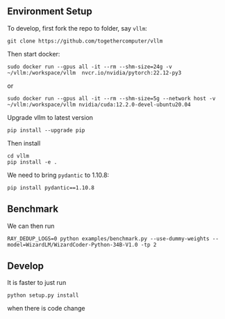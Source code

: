 
## Environment Setup

To develop, first fork the repo to folder, say `vllm`:

```
git clone https://github.com/togethercomputer/vllm
```

Then start docker: 

```
sudo docker run --gpus all -it --rm --shm-size=24g -v ~/vllm:/workspace/vllm  nvcr.io/nvidia/pytorch:22.12-py3
```

or 

```
sudo docker run --gpus all -it --rm --shm-size=5g --network host -v ~/vllm:/workspace/vllm nvidia/cuda:12.2.0-devel-ubuntu20.04
```

Upgrade vllm to latest version
```
pip install --upgrade pip
```

Then install
```
cd vllm
pip install -e .
```

We need to bring `pydantic` to 1.10.8:

```
pip install pydantic==1.10.8
```

## Benchmark

We can then run

```
RAY_DEDUP_LOGS=0 python examples/benchmark.py --use-dummy-weights --model=WizardLM/WizardCoder-Python-34B-V1.0 -tp 2
```
## Develop

It is faster to just run
```
python setup.py install
```
when there is code change
